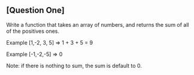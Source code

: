 
## [Question One]

Write a function that takes an array of numbers, and returns the sum of all of the positives ones.

Example [1,-2, 3, 5] => 1 + 3 + 5 = 9

Example [-1,-2,-5] => 0



Note: if there is nothing to sum, the sum is default to 0.